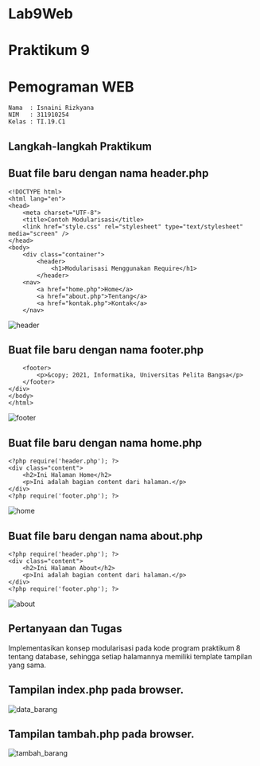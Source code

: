 # Lab9Web

# Praktikum 9

# Pemograman WEB

~~~
Nama  : Isnaini Rizkyana
NIM   : 311910254
Kelas : TI.19.C1
~~~
## Langkah-langkah Praktikum

## Buat file baru dengan nama header.php
~~~
<!DOCTYPE html>
<html lang="en">
<head>
    <meta charset="UTF-8">
    <title>Contoh Modularisasi</title>
    <link href="style.css" rel="stylesheet" type="text/stylesheet" media="screen" />
</head>
<body>
    <div class="container">
        <header>
            <h1>Modularisasi Menggunakan Require</h1>
        </header>
    <nav>
        <a href="home.php">Home</a>
        <a href="about.php">Tentang</a>
        <a href="kontak.php">Kontak</a>
    </nav>
~~~
![header](https://user-images.githubusercontent.com/81541764/121683082-17c56280-cae7-11eb-907d-c05f8a1075a8.JPG)

## Buat file baru dengan nama footer.php
~~~
    <footer>
        <p>&copy; 2021, Informatika, Universitas Pelita Bangsa</p>
    </footer>
</div>
</body>
</html>
~~~
![footer](https://user-images.githubusercontent.com/81541764/121683349-72f75500-cae7-11eb-9635-242912933b67.JPG)

## Buat file baru dengan nama home.php
~~~
<?php require('header.php'); ?>
<div class="content">
    <h2>Ini Halaman Home</h2>
    <p>Ini adalah bagian content dari halaman.</p>
</div>
<?php require('footer.php'); ?>
~~~
![home](https://user-images.githubusercontent.com/81541764/121683684-ee590680-cae7-11eb-834f-98a262197012.JPG)

## Buat file baru dengan nama about.php
~~~
<?php require('header.php'); ?>
<div class="content">
    <h2>Ini Halaman About</h2>
    <p>Ini adalah bagian content dari halaman.</p>
</div>
<?php require('footer.php'); ?>
~~~
![about](https://user-images.githubusercontent.com/81541764/121683943-40019100-cae8-11eb-9dc3-51219d83a7d8.JPG)

## Pertanyaan dan Tugas
Implementasikan konsep modularisasi pada kode program praktikum 8 tentang
database, sehingga setiap halamannya memiliki template tampilan yang sama.

## Tampilan index.php pada browser.
![data_barang](https://user-images.githubusercontent.com/81541764/121767705-2a41a980-cb84-11eb-8c1e-e68143b80730.JPG)

## Tampilan tambah.php pada browser.
![tambah_barang](https://user-images.githubusercontent.com/81541764/121767873-3ed27180-cb85-11eb-9fed-de3818671219.JPG)




